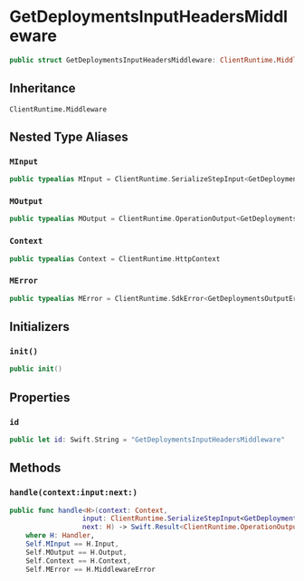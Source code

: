 # GetDeploymentsInputHeadersMiddleware

``` swift
public struct GetDeploymentsInputHeadersMiddleware: ClientRuntime.Middleware 
```

## Inheritance

`ClientRuntime.Middleware`

## Nested Type Aliases

### `MInput`

``` swift
public typealias MInput = ClientRuntime.SerializeStepInput<GetDeploymentsInput>
```

### `MOutput`

``` swift
public typealias MOutput = ClientRuntime.OperationOutput<GetDeploymentsOutputResponse>
```

### `Context`

``` swift
public typealias Context = ClientRuntime.HttpContext
```

### `MError`

``` swift
public typealias MError = ClientRuntime.SdkError<GetDeploymentsOutputError>
```

## Initializers

### `init()`

``` swift
public init() 
```

## Properties

### `id`

``` swift
public let id: Swift.String = "GetDeploymentsInputHeadersMiddleware"
```

## Methods

### `handle(context:input:next:)`

``` swift
public func handle<H>(context: Context,
                  input: ClientRuntime.SerializeStepInput<GetDeploymentsInput>,
                  next: H) -> Swift.Result<ClientRuntime.OperationOutput<GetDeploymentsOutputResponse>, MError>
    where H: Handler,
    Self.MInput == H.Input,
    Self.MOutput == H.Output,
    Self.Context == H.Context,
    Self.MError == H.MiddlewareError
```
